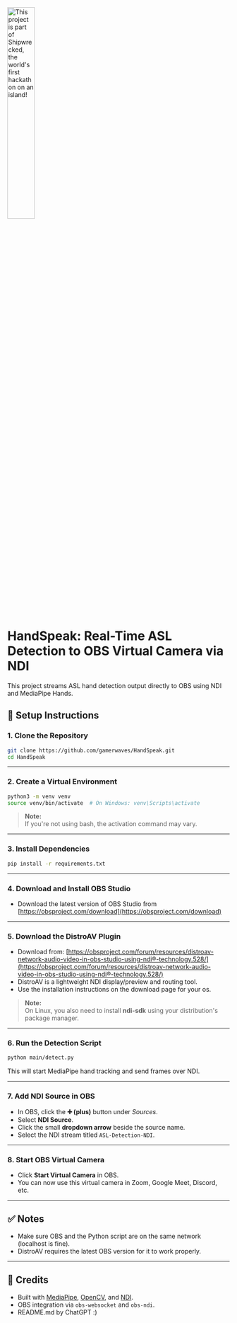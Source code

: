<div align="left">
  <a href="https://shipwrecked.hackclub.com/?t=ghrm" target="_blank">
    <img src="https://hc-cdn.hel1.your-objectstorage.com/s/v3/739361f1d440b17fc9e2f74e49fc185d86cbec14_badge.png" 
         alt="This project is part of Shipwrecked, the world's first hackathon on an island!" 
         style="width: 35%;">
  </a>
</div>


# HandSpeak: Real-Time ASL Detection to OBS Virtual Camera via NDI

This project streams ASL hand detection output directly to OBS using NDI and MediaPipe Hands.

## 🚀 Setup Instructions

### 1. Clone the Repository

```bash
git clone https://github.com/gamerwaves/HandSpeak.git
cd HandSpeak
```

---

### 2. Create a Virtual Environment

```bash
python3 -m venv venv
source venv/bin/activate  # On Windows: venv\Scripts\activate
```

> **Note:**  
> If you're not using bash, the activation command may vary.

---

### 3. Install Dependencies

```bash
pip install -r requirements.txt
```

---

### 4. Download and Install OBS Studio

- Download the latest version of OBS Studio from [https://obsproject.com/download](https://obsproject.com/download)

---

### 5. Download the DistroAV Plugin

- Download from: [https://obsproject.com/forum/resources/distroav-network-audio-video-in-obs-studio-using-ndi®-technology.528/](https://obsproject.com/forum/resources/distroav-network-audio-video-in-obs-studio-using-ndi®-technology.528/)
- DistroAV is a lightweight NDI display/preview and routing tool.
- Use the installation instructions on the download page for your os.

> **Note:**  
> On Linux, you also need to install **ndi-sdk** using your distribution's package manager.

---

### 6. Run the Detection Script

```bash
python main/detect.py
```

This will start MediaPipe hand tracking and send frames over NDI.

---

### 7. Add NDI Source in OBS

- In OBS, click the **➕ (plus)** button under *Sources*.
- Select **NDI Source**.
- Click the small **dropdown arrow** beside the source name.
- Select the NDI stream titled `ASL-Detection-NDI`.

---

### 8. Start OBS Virtual Camera

- Click **Start Virtual Camera** in OBS.
- You can now use this virtual camera in Zoom, Google Meet, Discord, etc.

---

## ✅ Notes

- Make sure OBS and the Python script are on the same network (localhost is fine).
- DistroAV requires the latest OBS version for it to work properly.

---

## 🧠 Credits

- Built with [MediaPipe](https://mediapipe.dev), [OpenCV](https://opencv.org), and [NDI](https://www.ndi.tv/tools/).
- OBS integration via `obs-websocket` and `obs-ndi`.
- README.md by ChatGPT :)
